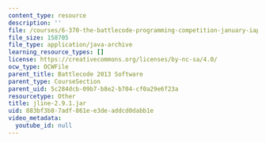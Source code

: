 ```yaml
---
content_type: resource
description: ''
file: /courses/6-370-the-battlecode-programming-competition-january-iap-2013/883bf3b87adf861ee3deaddcd0dabb1e_jline-2.9.1.jar
file_size: 158705
file_type: application/java-archive
learning_resource_types: []
license: https://creativecommons.org/licenses/by-nc-sa/4.0/
ocw_type: OCWFile
parent_title: Battlecode 2013 Software
parent_type: CourseSection
parent_uid: 5c284dcb-09b7-b8e2-b704-cf0a29e6f23a
resourcetype: Other
title: jline-2.9.1.jar
uid: 883bf3b8-7adf-861e-e3de-addcd0dabb1e
video_metadata:
  youtube_id: null
---
```


